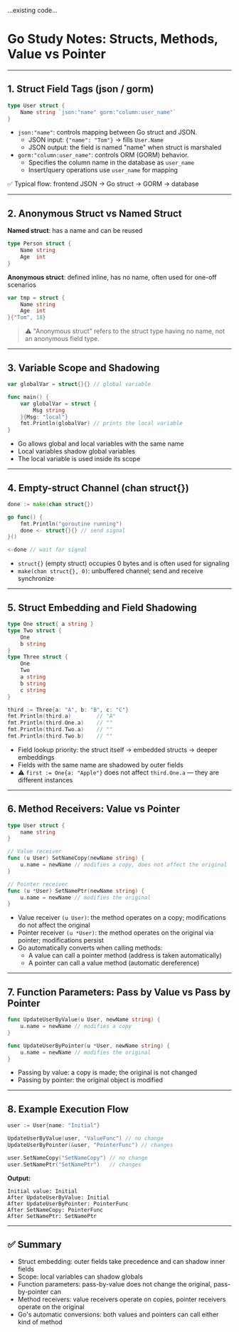 ...existing code...
# Go Study Notes: Structs, Methods, Value vs Pointer

---

## 1. Struct Field Tags (json / gorm)

```go
type User struct {
    Name string `json:"name" gorm:"column:user_name"`
}
```

- `json:"name"`: controls mapping between Go struct and JSON.
    - JSON input: `{"name": "Tom"}` → fills `User.Name`
    - JSON output: the field is named "name" when struct is marshaled
- `gorm:"column:user_name"`: controls ORM (GORM) behavior.
    - Specifies the column name in the database as `user_name`
    - Insert/query operations use `user_name` for mapping

✅ Typical flow: frontend JSON → Go struct → GORM → database

---

## 2. Anonymous Struct vs Named Struct

**Named struct**: has a name and can be reused

```go
type Person struct {
    Name string
    Age  int
}
```

**Anonymous struct**: defined inline, has no name, often used for one-off scenarios

```go
var tmp = struct {
    Name string
    Age  int
}{"Tom", 18}
```

> ⚠️ "Anonymous struct" refers to the struct type having no name, not an anonymous field type.

---

## 3. Variable Scope and Shadowing

```go
var globalVar = struct{}{} // global variable

func main() {
    var globalVar = struct {
        Msg string
    }{Msg: "local"}
    fmt.Println(globalVar) // prints the local variable
}
```

- Go allows global and local variables with the same name
- Local variables shadow global variables
- The local variable is used inside its scope

---

## 4. Empty-struct Channel (chan struct{})

```go
done := make(chan struct{})

go func() {
    fmt.Println("goroutine running")
    done <- struct{}{} // send signal
}()

<-done // wait for signal
```

- `struct{}` (empty struct) occupies 0 bytes and is often used for signaling
- `make(chan struct{}, 0)`: unbuffered channel; send and receive synchronize

---

## 5. Struct Embedding and Field Shadowing

```go
type One struct{ a string }
type Two struct {
    One
    b string
}
type Three struct {
    One
    Two
    a string
    b string
    c string
}

third := Three{a: "A", b: "B", c: "C"}
fmt.Println(third.a)        // "A"
fmt.Println(third.One.a)    // ""
fmt.Println(third.Two.a)    // ""
fmt.Println(third.Two.b)    // ""
```

- Field lookup priority: the struct itself → embedded structs → deeper embeddings
- Fields with the same name are shadowed by outer fields
- ⚠️ `first := One{a: "Apple"}` does not affect `third.One.a` — they are different instances

---

## 6. Method Receivers: Value vs Pointer

```go
type User struct {
    name string
}

// Value receiver
func (u User) SetNameCopy(newName string) {
    u.name = newName // modifies a copy, does not affect the original
}

// Pointer receiver
func (u *User) SetNamePtr(newName string) {
    u.name = newName // modifies the original
}
```

- Value receiver `(u User)`: the method operates on a copy; modifications do not affect the original
- Pointer receiver `(u *User)`: the method operates on the original via pointer; modifications persist
- Go automatically converts when calling methods:
    - A value can call a pointer method (address is taken automatically)
    - A pointer can call a value method (automatic dereference)

---

## 7. Function Parameters: Pass by Value vs Pass by Pointer

```go
func UpdateUserByValue(u User, newName string) {
    u.name = newName // modifies a copy
}

func UpdateUserByPointer(u *User, newName string) {
    u.name = newName // modifies the original
}
```

- Passing by value: a copy is made; the original is not changed
- Passing by pointer: the original object is modified

---

## 8. Example Execution Flow

```go
user := User{name: "Initial"}

UpdateUserByValue(user, "ValueFunc") // no change
UpdateUserByPointer(&user, "PointerFunc") // changes

user.SetNameCopy("SetNameCopy") // no change
user.SetNamePtr("SetNamePtr")   // changes
```

**Output:**

```
Initial value: Initial
After UpdateUserByValue: Initial
After UpdateUserByPointer: PointerFunc
After SetNameCopy: PointerFunc
After SetNamePtr: SetNamePtr
```

---

## ✅ Summary

- Struct embedding: outer fields take precedence and can shadow inner fields
- Scope: local variables can shadow globals
- Function parameters: pass-by-value does not change the original, pass-by-pointer can
- Method receivers: value receivers operate on copies, pointer receivers operate on the original
- Go's automatic conversions: both values and pointers can call either kind of method